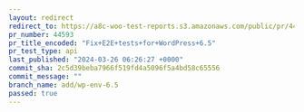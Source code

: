 ```yaml
---
layout: redirect
redirect_to: https://a8c-woo-test-reports.s3.amazonaws.com/public/pr/44593/api/index.html
pr_number: 44593
pr_title_encoded: "Fix+E2E+tests+for+WordPress+6.5"
pr_test_type: api
last_published: "2024-03-26 06:26:27 +0000"
commit_sha: 2c5d39beba7966f519fd4a5096f5a4bd58c65556
commit_message: ""
branch_name: add/wp-env-6.5
passed: true
---
```

